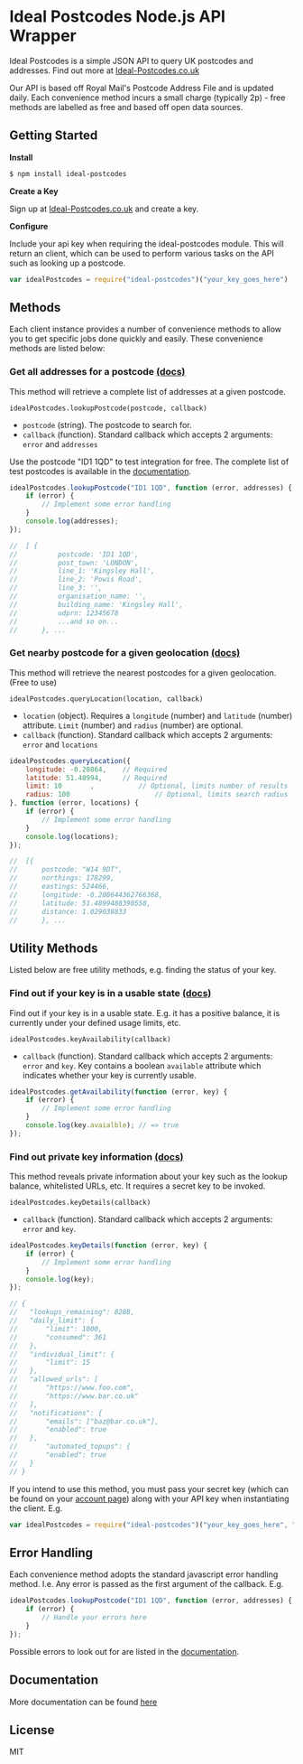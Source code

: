 # Ideal Postcodes Node.js API Wrapper

Ideal Postcodes is a simple JSON API to query UK postcodes and addresses. Find out more at [Ideal-Postcodes.co.uk](https://ideal-postcodes.co.uk/)

Our API is based off Royal Mail's Postcode Address File and is updated daily. Each convenience method incurs a small charge (typically 2p) - free methods are labelled as free and based off open data sources.

## Getting Started

**Install**

```bash
$ npm install ideal-postcodes
```

**Create a Key**

Sign up at [Ideal-Postcodes.co.uk](https://ideal-postcodes.co.uk) and create a key.

**Configure**

Include your api key when requiring the ideal-postcodes module. This will return an client, which can be used to perform various tasks on the API such as looking up a postcode.

```javascript
var idealPostcodes = require("ideal-postcodes")("your_key_goes_here")
```

## Methods

Each client instance provides a number of convenience methods to allow you to get specific jobs done quickly and easily. These convenience methods are listed below:

### Get all addresses for a postcode [(docs)](https://ideal-postcodes.co.uk/documentation/postcodes#postcode)

This method will retrieve a complete list of addresses at a given postcode.

```
idealPostcodes.lookupPostcode(postcode, callback)
```

- `postcode` (string). The postcode to search for.
- `callback` (function). Standard callback which accepts 2 arguments: `error` and `addresses`

Use the postcode "ID1 1QD" to test integration for free. The complete list of test postcodes is available in the [documentation](https://ideal-postcodes/documentation/postcodes).

```javascript
idealPostcodes.lookupPostcode("ID1 1QD", function (error, addresses) {
	if (error) {
		// Implement some error handling
	} 
	console.log(addresses); 	
});

//	[ {
//			postcode: 'ID1 1QD',
//			post_town: 'LONDON',
//			line_1: 'Kingsley Hall',
//			line_2: 'Powis Road',
//			line_3: '', 
//			organisation_name: '',
//			building_name: 'Kingsley Hall',
//			udprn: 12345678 
// 			...and so on...
//		}, ...
```


### Get nearby postcode for a given geolocation [(docs)](https://ideal-postcodes.co.uk/documentation/postcodes#lonlat)

This method will retrieve the nearest postcodes for a given geolocation. (Free to use)

```
idealPostcodes.queryLocation(location, callback)
```

- `location` (object). Requires a `longitude` (number) and `latitude` (number) attribute. `Limit` (number) and `radius` (number) are optional.
- `callback` (function). Standard callback which accepts 2 arguments: `error` and `locations`

```javascript
idealPostcodes.queryLocation({
	longitude: -0.20864,	// Required
	latitude: 51.48994,		// Required
	limit: 10 		, 			// Optional, limits number of results
	radius:	100						// Optional, limits search radius
}, function (error, locations) {
	if (error) {
		// Implement some error handling
	} 
	console.log(locations); 	
});

//	[{
// 		postcode: "W14 9DT",
// 		northings: 178299,
// 		eastings: 524466,
// 		longitude: -0.208644362766368,
// 		latitude: 51.4899488390558,
// 		distance: 1.029038833
// 		}, ...
```

## Utility Methods

Listed below are free utility methods, e.g. finding the status of your key.

### Find out if your key is in a usable state [(docs)](https://ideal-postcodes.co.uk/documentation/keys#key)

Find out if your key is in a usable state. E.g. it has a positive balance, it is currently under your defined usage limits, etc.

```
idealPostcodes.keyAvailability(callback)
```

- `callback` (function). Standard callback which accepts 2 arguments: `error` and `key`. Key contains a boolean `available` attribute which indicates whether your key is currently usable.

```javascript
idealPostcodes.getAvailability(function (error, key) {
	if (error) {
		// Implement some error handling
	} 
	console.log(key.avaialble); // => true 	
});
```

### Find out private key information [(docs)](https://ideal-postcodes.co.uk/documentation/keys#details)

This method reveals private information about your key such as the lookup balance, whitelisted URLs, etc. It requires a secret key to be invoked.

```
idealPostcodes.keyDetails(callback)
```

- `callback` (function). Standard callback which accepts 2 arguments: `error` and `key`.

```javascript
idealPostcodes.keyDetails(function (error, key) {
	if (error) {
		// Implement some error handling
	} 
	console.log(key); 	
});

// {
//   "lookups_remaining": 8288,
//   "daily_limit": {
//       "limit": 1000,
//       "consumed": 361
//   },
//   "individual_limit": {
//       "limit": 15
//   },
//   "allowed_urls": [
//       "https://www.foo.com",
//       "https://www.bar.co.uk"
//   ],
//   "notifications": {
//       "emails": ["baz@bar.co.uk"],
//       "enabled": true
//   },
//       "automated_topups": {
//       "enabled": true
//   }
// }
```

If you intend to use this method, you must pass your secret key (which can be found on your [account page](https://ideal-postcodes.co.uk/account)) along with your API key when instantiating the client. E.g.

```javascript
var idealPostcodes = require("ideal-postcodes")("your_key_goes_here", "secret_key_goes_second");
```

## Error Handling

Each convenience method adopts the standard javascript error handling method. I.e. Any error is passed as the first argument of the callback. E.g.

```javascript
idealPostcodes.lookupPostcode("ID1 1QD", function (error, addresses) {
	if (error) {
		// Handle your errors here
	} 
});
```

Possible errors to look out for are listed in the [documentation](https://ideal-postcodes.co.uk/documentatpion/response-codes).

## Documentation
More documentation can be found [here](https://ideal-postcodes.co.uk/documentation/node-js)

## License

MIT